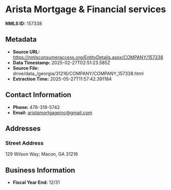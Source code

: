 # Arista Mortgage & Financial services

**NMLS ID:** 157338

## Metadata
- **Source URL:** https://nmlsconsumeraccess.org/EntityDetails.aspx/COMPANY/157338
- **Data Timestamp:** 2025-02-27T02:51:23.585Z
- **Source File:** drive/data_/georgia/31216/COMPANY/COMPANY_157338.html
- **Extraction Time:** 2025-05-27T11:57:42.391184

## Contact Information
- **Phone:** 478-318-5742
- **Email:** aristamortgageinc@gmail.com

## Addresses
### Street Address
129 Wilson Way; Macon, GA 31216

## Business Information
- **Fiscal Year End:** 12/31
